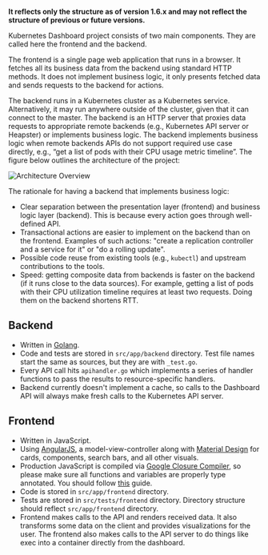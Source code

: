 **It reflects only the structure as of version 1.6.x and may not reflect the structure of previous or future versions.**

Kubernetes Dashboard project consists of two main components. They are called here the
frontend and the backend.

The frontend is a single page web application that runs in a browser. It fetches all its
business data from the backend using standard HTTP methods. It does not implement business logic,
it only presents fetched data and sends requests to the backend for actions.

The backend runs in a Kubernetes cluster as a Kubernetes service. Alternatively, it may run anywhere
outside of the cluster, given that it can connect to the master. The backend is an HTTP server that
proxies data requests to appropriate remote backends (e.g., Kubernetes API server or Heapster) or implements
business logic. The backend implements business logic when remote backends APIs do not
support required use case directly, e.g., “get a list of pods with their CPU usage metric
timeline”. The figure below outlines the architecture of the project:

![Architecture Overview](https://github.com/kubernetes/dashboard/blob/master/docs/design/architecture.png)

The rationale for having a backend that implements business logic:

* Clear separation between the presentation layer (frontend) and business logic layer (backend).
This is because every action goes through well-defined API.
* Transactional actions are easier to implement on the backend than on the frontend. Examples of
such actions: "create a replication controller and a service for it" or "do a rolling update".
* Possible code reuse from existing tools (e.g., `kubectl`) and upstream contributions to the tools.
* Speed: getting composite data from backends is faster on the backend (if it runs close to the
data sources). For example, getting a list of pods with their CPU utilization timeline
requires at least two requests. Doing them on the backend shortens RTT.

## Backend

- Written in [Golang](https://golang.org/).
- Code and tests are stored in `src/app/backend` directory. Test file names start the same as sources, but they are with `_test.go`.
- Every API call hits `apihandler.go` which implements a series of handler functions to pass the results to resource-specific handlers.
- Backend currently doesn't implement a cache, so calls to the Dashboard API will always make fresh calls to the  Kubernetes API server.

## Frontend

- Written in JavaScript.
- Using [AngularJS](https://github.com/angular/angular.js), a model-view-controller along with [Material Design](https://material.angularjs.org/latest/getting-started) for cards, components, search bars, and all other visuals.
- Production JavaScript is compiled via [Google Closure Compiler](https://developers.google.com/closure/compiler/), so please make sure all functions and variables are properly type annotated. You should follow [this](https://github.com/google/closure-compiler/wiki/Annotating-JavaScript-for-the-Closure-Compiler) guide.
- Code is stored in `src/app/frontend` directory.
- Tests are stored in `src/tests/frontend` directory. Directory structure should reflect `src/app/frontend` directory.
- Frontend makes calls to the API and renders received data. It also transforms some data on the client and provides visualizations for the user. The frontend also makes calls to the API server to do things like exec into a container directly from the dashboard.